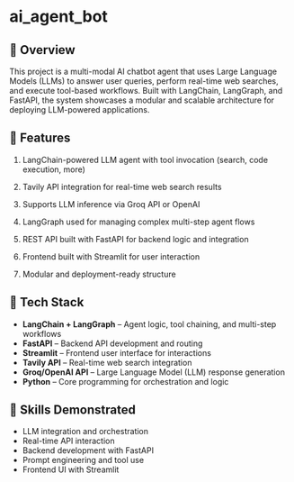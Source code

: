 # ai_agent_bot

## 🧠 Overview
This project is a multi-modal AI chatbot agent that uses Large Language Models (LLMs) to answer user queries, perform real-time web searches, and execute tool-based workflows. Built with LangChain, LangGraph, and FastAPI, the system showcases a modular and scalable architecture for deploying LLM-powered applications.

## 🚀 Features
1. LangChain-powered LLM agent with tool invocation (search, code execution, more)

2. Tavily API integration for real-time web search results

3. Supports LLM inference via Groq API or OpenAI

4. LangGraph used for managing complex multi-step agent flows

5. REST API built with FastAPI for backend logic and integration

6. Frontend built with Streamlit for user interaction

7. Modular and deployment-ready structure

## 🧰 Tech Stack
- **LangChain + LangGraph** – Agent logic, tool chaining, and multi-step workflows  
- **FastAPI** – Backend API development and routing  
- **Streamlit** – Frontend user interface for interactions  
- **Tavily API** – Real-time web search integration  
- **Groq/OpenAI API** – Large Language Model (LLM) response generation  
- **Python** – Core programming for orchestration and logic  


## 🧠 Skills Demonstrated
- LLM integration and orchestration
- Real-time API interaction
- Backend development with FastAPI
- Prompt engineering and tool use
- Frontend UI with Streamlit



